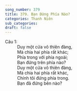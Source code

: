 ```yaml
---
song_number: 379
title: 379. Bạn Đứng Phía Nào?
categories: Thanh Niên
sub_categories: 
draft: false
---
```

<dl><dt>Câu 1:</dt><dd data-verse="1">Duy một cửa vô thiên đàng, <br/>Mà chia hai phía rất khác; <br/>Phía trong với phía ngoài; <br/>Bạn đứng trên phía nào? <br/>Duy một cửa vô thiên đàng, <br/>Mà chia hai phía rất khác, <br/>Chính tôi đứng phía trong. <br/>Bạn đã đứng bên nào? </dd></dl>